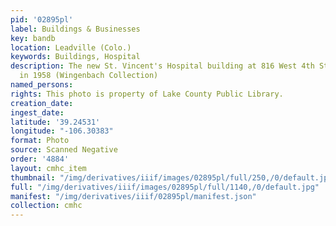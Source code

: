 ```yaml
---
pid: '02895pl'
label: Buildings & Businesses
key: bandb
location: Leadville (Colo.)
keywords: Buildings, Hospital
description: The new St. Vincent's Hospital building at 816 West 4th Street, built
  in 1958 (Wingenbach Collection)
named_persons: 
rights: This photo is property of Lake County Public Library.
creation_date: 
ingest_date: 
latitude: '39.24531'
longitude: "-106.30383"
format: Photo
source: Scanned Negative
order: '4884'
layout: cmhc_item
thumbnail: "/img/derivatives/iiif/images/02895pl/full/250,/0/default.jpg"
full: "/img/derivatives/iiif/images/02895pl/full/1140,/0/default.jpg"
manifest: "/img/derivatives/iiif/02895pl/manifest.json"
collection: cmhc
---
```

